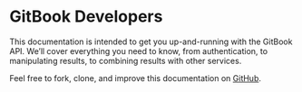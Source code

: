 # GitBook Developers

This documentation is intended to get you up-and-running with the GitBook API. We’ll cover everything you need to know, from authentication, to manipulating results, to combining results with other services.

Feel free to fork, clone, and improve this documentation on [GitHub](https://github.com/GitbookIO/api-guide).

